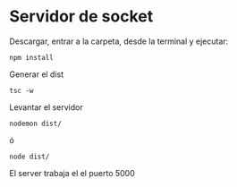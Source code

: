 # Servidor de socket

Descargar, entrar a la carpeta, desde la terminal y ejecutar: 
```
npm install
```

Generar el dist
```
tsc -w
```

Levantar el servidor
```
nodemon dist/
```
ó
```
node dist/
```

El server trabaja el el puerto 5000


